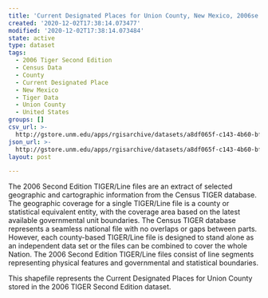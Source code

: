 ```yaml
---
title: 'Current Designated Places for Union County, New Mexico, 2006se TIGER'
created: '2020-12-02T17:38:14.073477'
modified: '2020-12-02T17:38:14.073484'
state: active
type: dataset
tags:
  - 2006 Tiger Second Edition
  - Census Data
  - County
  - Current Designated Place
  - New Mexico
  - Tiger Data
  - Union County
  - United States
groups: []
csv_url: >-
  http://gstore.unm.edu/apps/rgisarchive/datasets/a8df065f-c143-4b60-bf97-b9a20985a258/tgr2006se_unio_placecu.derived.csv
json_url: >-
  http://gstore.unm.edu/apps/rgisarchive/datasets/a8df065f-c143-4b60-bf97-b9a20985a258/tgr2006se_unio_placecu.derived.json
layout: post

---
```

The 2006 Second Edition TIGER/Line files are an extract of selected geographic and cartographic information from the Census TIGER database.  The geographic coverage for a single TIGER/Line file is a county or statistical equivalent entity, with the coverage area based on the latest available governmental unit boundaries. The Census TIGER database represents a seamless national file with no overlaps or gaps between parts.  However, each county-based TIGER/Line file is designed to stand alone as an independent data set or the files can be combined to cover the whole Nation.  The 2006 Second Edition  TIGER/Line files consist of line segments representing physical features and governmental and statistical boundaries.  

This shapefile represents the Current Designated Places for Union County stored in the 2006 TIGER Second Edition dataset.
